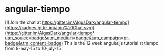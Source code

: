 # angular-tiempo

[![Join the chat at https://gitter.im/AlgusDark/angular-tiempo](https://badges.gitter.im/Join%20Chat.svg)](https://gitter.im/AlgusDark/angular-tiempo?utm_source=badge&utm_medium=badge&utm_campaign=pr-badge&utm_content=badge)
This is the 12 week angular.js tutorial at tiempo from 8-may-15 to 10-july-15